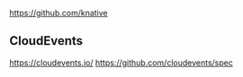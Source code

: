 https://github.com/knative



## CloudEvents
https://cloudevents.io/
https://github.com/cloudevents/spec